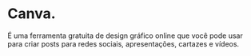 # Canva.
É uma ferramenta gratuita de design gráfico online que você pode usar para criar posts para redes sociais, apresentações, cartazes e vídeos.
